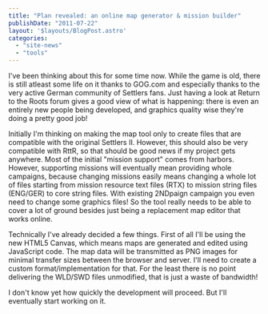 ```yaml
---
title: "Plan revealed: an online map generator & mission builder"
publishDate: "2011-07-22"
layout: '$layouts/BlogPost.astro'
categories: 
  - "site-news"
  - "tools"
---
```


I've been thinking about this for some time now. While the game is old, there is still atleast some life on it thanks to GOG.com and especially thanks to the very active German community of Settlers fans. Just having a look at Return to the Roots forum gives a good view of what is happening: there is even an entirely new people being developed, and graphics quality wise they're doing a pretty good job!

Initially I'm thinking on making the map tool only to create files that are compatible with the original Settlers II. However, this should also be very compatible with RttR, so that should be good news if my project gets anywhere. Most of the initial "mission support" comes from harbors. However, supporting missions will eventually mean providing whole campaigns, because changing missions easily means changing a whole lot of files starting from mission resource text files (RTX) to mission string files (ENG/GER) to core string files. With existing 2NDpaign campaign you even need to change some graphics files! So the tool really needs to be able to cover a lot of ground besides just being a replacement map editor that works online.

Technically I've already decided a few things. First of all I'll be using the new HTML5 Canvas, which means maps are generated and edited using JavaScript code. The map data will be transmitted as PNG images for minimal transfer sizes between the browser and server. I'll need to create a custom format/implementation for that. For the least there is no point delivering the WLD/SWD files unmodified, that is just a waste of bandwidth!

I don't know yet how quickly the development will proceed. But I'll eventually start working on it.
